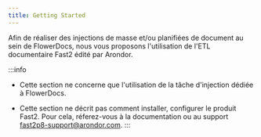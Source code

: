 ```yaml
---
title: Getting Started
---
```


Afin de réaliser des injections de masse et/ou planifiées de document au sein de FlowerDocs, 
nous vous proposons l'utilisation de l'ETL documentaire Fast2 édité par Arondor.

:::info

* Cette section ne concerne que l'utilisation de la tâche d'injection dédiée à FlowerDocs. 

* Cette section ne décrit pas comment installer, configurer le produit Fast2. Pour cela, réferez-vous à la documentation ou au support fast2p8-support@arondor.com.
:::